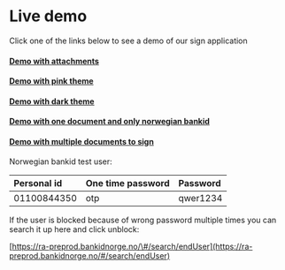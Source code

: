 # Live demo

Click one of the links below to see a demo of our sign application

#### [Demo with attachments](https://signretestnotest.azurewebsites.net/IdfySign?redir=donot_redirect&attachment=show_accept)

#### [Demo with pink theme](https://signretestnotest.azurewebsites.net/IdfySign?redir=donot_redirect&attachment=show_accept&theme=pink)

#### [Demo with dark theme](https://signretestnotest.azurewebsites.net/IdfySign?redir=donot_redirect&attachment=show_accept&theme=dark)

#### [Demo with one document and only norwegian bankid](https://signretestnotest.azurewebsites.net/IdfySign?redir=donot_redirect&signatureMethod=no_bankid)

#### [Demo with multiple documents to sign](https://signretestnotest.azurewebsites.net/IdfySign?redir=donot_redirect&attachment=sign)



Norwegian bankid test user:

| Personal id | One time password | Password |
| :--- | :--- | :--- |
| 01100844350 | otp | qwer1234 |

If the user is blocked because of wrong password multiple times you can search it up here and click unblock:

[https://ra-preprod.bankidnorge.no/\#/search/endUser](https://ra-preprod.bankidnorge.no/#/search/endUser)



